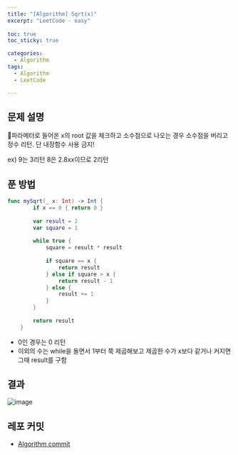 ```yaml
---
title: "[Algorithm] Sqrt(x)"
excerpt: "LeetCode - easy"
  
toc: true
toc_sticky: true

categories:
  - Algorithm
tags:
  - Algorithm
  - LeetCode

---
```


## 문제 설명

파라메터로 들어온 x의 root 값을 체크하고 소수점으로 나오는 경우 소수점을 버리고 정수 리턴.
단 내장함수 사용 금지!

ex) 9는 3리턴 8은 2.8xx이므로 2리턴

## 푼 방법

```swift
func mySqrt(_ x: Int) -> Int {
        if x == 0 { return 0 }
        
        var result = 2
        var square = 1
        
        while true {
            square = result * result
            
            if square == x {
                return result
            } else if square > x {
                return result - 1
            } else {
                result += 1
            }
        }
        
        return result
    }
```

- 0인 경우는 0 리턴
- 이외의 수는 while을 돌면서 1부터 쭉 제곱해보고 제곱한 수가 x보다 같거나 커지면 그때 result를 구함

## 결과

![image](https://user-images.githubusercontent.com/22000470/181877053-fe9cac1a-e75d-4f6f-8c69-2998c9494ef6.png)


## 레포 커밋
- [Algorithm commit](https://github.com/eunjooChoi/algorithm/commit/6378dd60803e60a7f97e6de2f79bf51421dee9be)
